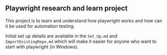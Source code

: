 ## Playwright research and learn project

This project is to learn and understand how playwright works and how can it be used for automation testing.

Initial set up details are available in the `Set_Up.md` and `ImportExistingRepo.md` which will make it easier for anyone who want to start with playwright (in Windows).
